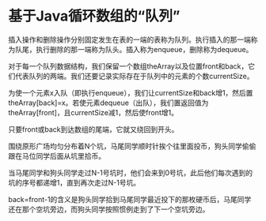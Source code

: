 # 基于Java循环数组的“队列”

插入操作和删除操作分别固定发生在表的一端的表称为队列。执行插入的那一端称为队尾，执行删除的那一端称为队头。插入称为enqueue，删除称为dequeue。

对于每一个队列数据结构，我们保留一个数组theArray以及位置front和back，它们代表队列的两端。我们还要记录实际存在于队列中的元素的个数currentSize。

为使一个元素x入队（即执行enqueue），我们让currentSize和back增1，然后置theArray[back]=x。若使元素dequeue（出队），我们置返回值为theArray[front]，且currentSize减1，然后使front增1。

只要front或back到达数组的尾端，它就又绕回到开头。

围绕原形广场均匀分布着N个坑，马尾同学顺时针挨个往里面投币，狗头同学偷偷跟在马位同学后面从坑里拾币。

当马尾同学和狗头同学走过N-1号坑时，他们会来到0号坑，此后他们每次遇到的坑的序号都递增1，直到再次走过N-1号坑。

back=front-1的含义是狗头同学拾到马尾同学最近投下的那枚硬币后，马尾同学还在那个空坑旁边，而狗头同学按照惯例走到了下一个空坑旁边。
